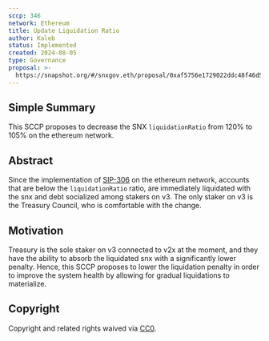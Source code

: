 ```yaml
---
sccp: 346
network: Ethereum
title: Update Liquidation Ratio
author: Kaleb
status: Implemented
created: 2024-08-05
type: Governance
proposal: >-
  https://snapshot.org/#/snxgov.eth/proposal/0xaf5756e1729022ddc48f46d521c54c73decc749a22c4644c33289fb1db3b9274
---
```


## Simple Summary

<!--"If you can't explain it simply, you don't understand it well enough." Provide a simplified and layman-accessible explanation of the SCCP.-->

This SCCP proposes to decrease the SNX `liquidationRatio` from 120% to 105% on the ethereum network.

## Abstract

<!--A short (~200 word) description of the variable change proposed.-->

Since the implementation of [SIP-306](https://sips.synthetix.io/sips/sip-306/) on the ethereum network, accounts that are below the `liquidationRatio` ratio, are immediately liquidated with the snx and debt socialized among stakers on v3. The only staker on v3 is the Treasury Council, who is comfortable with the change.

## Motivation

<!--The motivation is critical for SCCPs that want to update variables within Synthetix. It should clearly explain why the existing variable is not incentive aligned. SCCP submissions without sufficient motivation may be rejected outright.-->

Treasury is the sole staker on v3 connected to v2x at the moment, and they have the ability to absorb the liquidated snx with a significantly lower penalty. Hence, this SCCP proposes to lower the liquidation penalty in order to improve the system health by allowing for gradual liquidations to materialize. 

## Copyright

Copyright and related rights waived via [CC0](https://creativecommons.org/publicdomain/zero/1.0/).
